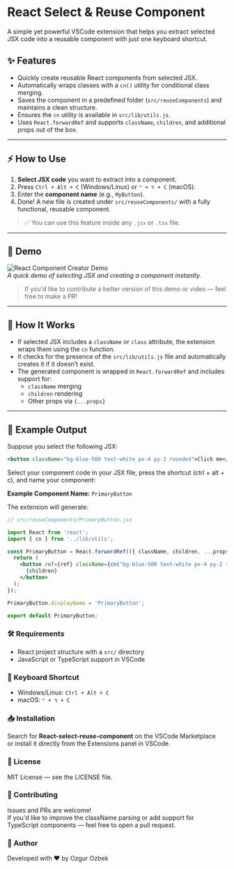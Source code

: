 # React Select & Reuse Component

A simple yet powerful VSCode extension that helps you extract selected JSX code into a reusable component with just one keyboard shortcut.

## ✨ Features

- Quickly create reusable React components from selected JSX.
- Automatically wraps classes with a `cn()` utility for conditional class merging.
- Saves the component in a predefined folder (`src/reuseComponents`) and maintains a clean structure.
- Ensures the `cn` utility is available in `src/lib/utils.js`.
- Uses `React.forwardRef` and supports `className`, `children`, and additional props out of the box.

---

## ⚡ How to Use

1. **Select JSX code** you want to extract into a component.
2. Press `Ctrl + Alt + C` (Windows/Linux) or `⌃ + ⌥ + C` (macOS).
3. Enter the **component name** (e.g., `MyButton`).
4. Done! A new file is created under `src/reuseComponents/` with a fully functional, reusable component.

> ✅ You can use this feature inside any `.jsx` or `.tsx` file.

---

## 📸 Demo

![React Component Creator Demo](https://your-demo-link.com/demo.gif)  
*A quick demo of selecting JSX and creating a component instantly.*

> If you'd like to contribute a better version of this demo or video — feel free to make a PR!

---

## 🧠 How It Works

- If selected JSX includes a `className` or `class` attribute, the extension wraps them using the `cn` function.
- It checks for the presence of the `src/lib/utils.js` file and automatically creates it if it doesn’t exist.
- The generated component is wrapped in `React.forwardRef` and includes support for:
  - `className` merging
  - `children` rendering
  - Other props via `{...props}`

---

## 📁 Example Output

Suppose you select the following JSX:

```jsx
<button className="bg-blue-500 text-white px-4 py-2 rounded">Click me</button>

```

Select your component code in your JSX file, press the shortcut (ctrl + alt + c), and name your component:

**Example Component Name:** `PrimaryButton`

The extension will generate:

```jsx
// src/reuseComponents/PrimaryButton.jsx

import React from 'react';
import { cn } from '../lib/utils';

const PrimaryButton = React.forwardRef(({ className, children, ...props }, ref) => {
  return (
    <button ref={ref} className={cn("bg-blue-500 text-white px-4 py-2 rounded", className)} {...props}>
      {children}
    </button>
  );
});

PrimaryButton.displayName = 'PrimaryButton';

export default PrimaryButton;

```
### 🛠 Requirements

- React project structure with a `src/` directory  
- JavaScript or TypeScript support in VSCode  

### 🔑 Keyboard Shortcut

- Windows/Linux: `Ctrl + Alt + C`  
- macOS: `⌃ + ⌥ + C`  

### 📥 Installation

Search for **React-select-reuse-component** on the VSCode Marketplace  
or install it directly from the Extensions panel in VSCode.

### 📄 License

MIT License — see the LICENSE file.

### 🙌 Contributing

Issues and PRs are welcome!  
If you'd like to improve the className parsing or add support for TypeScript components — feel free to open a pull request.

### 🔗 Author

Developed with ❤️ by Ozgur Ozbek


